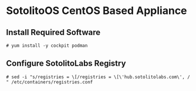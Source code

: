 # SotolitoOS CentOS Based Appliance

## Install Required Software

```
# yum install -y cockpit podman
```

## Configure SotolitoLabs Registry

```
# sed -i "s/registries = \[/registries = \[\'hub.sotolitolabs.com\', / " /etc/containers/registries.conf
```
